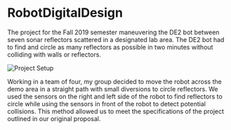 # RobotDigitalDesign
The project for the Fall 2019 semester maneuvering the DE2 bot between seven sonar reflectors scattered in a designated lab area. The DE2 bot had to find and circle as many reflectors as possible in two minutes without colliding with walls or reflectors. 

![Project Setup](https://github.com/brandonsu99/RobotDigitalDesign/blob/master/Labarea.png)

Working in a team of four, my group decided to move the robot across the demo area in a straight path with small diversions to circle reflectors. We used the sensors on the right and left side of the robot to find reflectors to circle while using the sensors in front of the robot to detect potential collisions. This method allowed us to meet the specifications of the project outlined in our original proposal. 
